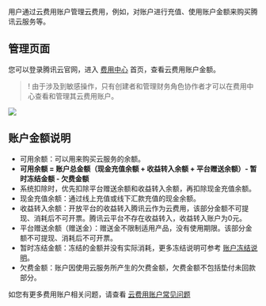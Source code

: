 用户通过云费用账户管理云费用，例如，对账户进行充值、使用账户金额来购买腾讯云服务等。


## 管理页面
您可以登录腾讯云官网，进入 [费用中心](https://console.cloud.tencent.com/account) 首页，查看云费用账户金额。
>! 由于涉及到敏感操作，只有创建者和管理财务角色协作者才可以在费用中心查看和管理其云费用账户。
>

![](https://main.qcloudimg.com/raw/a20db26daf9c90adc6ffd323ccbede28.png)


## 账户金额说明

- 可用余额：可以用来购买云服务的余额。
 -  **可用余额 = 账户总金额（现金充值余额 + 收益转入余额 + 平台赠送余额）- 暂时冻结金额 - 欠费金额**
 - 系统扣除时，优先扣除平台赠送余额和收益转入余额，再扣除现金充值余额。
- 现金充值余额：通过线上充值或线下汇款充值的现金余额。
- 收益转入余额：开放平台的收益转入腾讯云作为云费用，该部分金额不可提现、消耗后不可开票。腾讯云平台不存在收益转入，收益转入账户为0元。
- 平台赠送余额（赠送金）：赠送金不限制适用产品，没有使用期限。该部分金额不可提现、消耗后不可开票。
- 暂时冻结金额：冻结的金额并没有实际消耗，更多冻结说明可参考 [账户冻结说明](https://cloud.tencent.com/document/product/555/12039)。
- 欠费金额：账户因使用云服务所产生的欠费金额，欠费金额不包括垫付未回款部分。


如您有更多费用账户相关问题，请查看 [云费用账户常见问题](https://cloud.tencent.com/document/product/555/7442)


